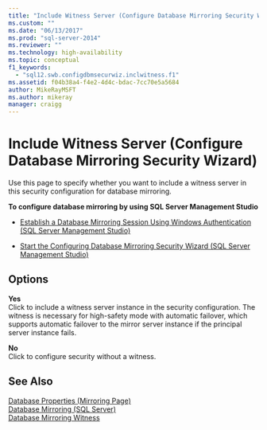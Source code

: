 ```yaml
---
title: "Include Witness Server (Configure Database Mirroring Security Wizard) | Microsoft Docs"
ms.custom: ""
ms.date: "06/13/2017"
ms.prod: "sql-server-2014"
ms.reviewer: ""
ms.technology: high-availability
ms.topic: conceptual
f1_keywords: 
  - "sql12.swb.configdbmsecurwiz.inclwitness.f1"
ms.assetid: f04b38a4-f4e2-4d4c-bdac-7cc70e5a5684
author: MikeRayMSFT
ms.author: mikeray
manager: craigg
---
```

# Include Witness Server (Configure Database Mirroring Security Wizard)
  Use this page to specify whether you want to include a witness server in this security configuration for database mirroring.  
  
 **To configure database mirroring by using SQL Server Management Studio**  
  
-   [Establish a Database Mirroring Session Using Windows Authentication &#40;SQL Server Management Studio&#41;](establish-database-mirroring-session-windows-authentication.md)  
  
-   [Start the Configuring Database Mirroring Security Wizard &#40;SQL Server Management Studio&#41;](start-the-configuring-database-mirroring-security-wizard.md)  
  
## Options  
 **Yes**  
 Click to include a witness server instance in the security configuration. The witness is necessary for high-safety mode with automatic failover, which supports automatic failover to the mirror server instance if the principal server instance fails.  
  
 **No**  
 Click to configure security without a witness.  
  
## See Also  
 [Database Properties &#40;Mirroring Page&#41;](../../relational-databases/databases/database-properties-mirroring-page.md)   
 [Database Mirroring &#40;SQL Server&#41;](database-mirroring-sql-server.md)   
 [Database Mirroring Witness](database-mirroring-witness.md)  
  
  
